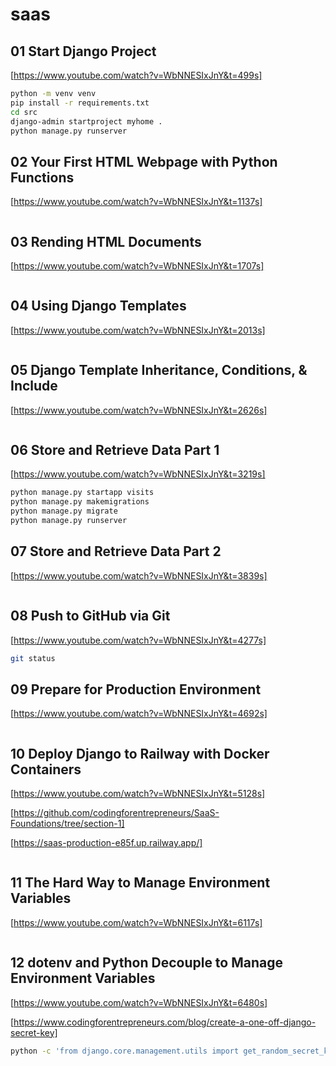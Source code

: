 # saas

## 01 Start Django Project

[https://www.youtube.com/watch?v=WbNNESIxJnY&t=499s]

```bash
python -m venv venv
pip install -r requirements.txt
cd src
django-admin startproject myhome .
python manage.py runserver
```

## 02 Your First HTML Webpage with Python Functions

[https://www.youtube.com/watch?v=WbNNESIxJnY&t=1137s]

```bash
```

## 03 Rending HTML Documents

[https://www.youtube.com/watch?v=WbNNESIxJnY&t=1707s]

```bash
```

## 04 Using Django Templates

[https://www.youtube.com/watch?v=WbNNESIxJnY&t=2013s]

```bash
```

## 05 Django Template Inheritance, Conditions, & Include

[https://www.youtube.com/watch?v=WbNNESIxJnY&t=2626s]

```bash
```

## 06 Store and Retrieve Data Part 1

[https://www.youtube.com/watch?v=WbNNESIxJnY&t=3219s]

```bash
python manage.py startapp visits
python manage.py makemigrations
python manage.py migrate
python manage.py runserver
```

## 07  Store and Retrieve Data Part 2

[https://www.youtube.com/watch?v=WbNNESIxJnY&t=3839s]

```bash
```

## 08 Push to GitHub via Git

[https://www.youtube.com/watch?v=WbNNESIxJnY&t=4277s]

```bash
git status

```

## 09 Prepare for Production Environment

[https://www.youtube.com/watch?v=WbNNESIxJnY&t=4692s]

```bash
```

## 10 Deploy Django to Railway with Docker Containers

[https://www.youtube.com/watch?v=WbNNESIxJnY&t=5128s]

[https://github.com/codingforentrepreneurs/SaaS-Foundations/tree/section-1]

[https://saas-production-e85f.up.railway.app/]

```bash
```

## 11 The Hard Way to Manage Environment Variables

[https://www.youtube.com/watch?v=WbNNESIxJnY&t=6117s]

```bash
```

## 12 dotenv and Python Decouple to Manage Environment Variables

[https://www.youtube.com/watch?v=WbNNESIxJnY&t=6480s]

[https://www.codingforentrepreneurs.com/blog/create-a-one-off-django-secret-key]

```bash
python -c 'from django.core.management.utils import get_random_secret_key; print(get_random_secret_key())'
```

